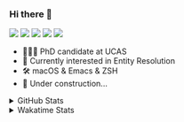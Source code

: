 ### Hi there 👋

[![](https://img.shields.io/badge/-Email-325180?logo=maildotru&logoColor=white&style=flat-square)](mailto:wang@tianshu.me)
[![](https://img.shields.io/badge/-GitHub-black?logo=GitHub&style=flat-square)](https://github.com/tshu-w)
[![](https://img.shields.io/badge/-Telegram-26a5e4?labelColor=fafafa&logo=telegram&style=flat-square)](https://t.me/tshu_w) 
[![](https://img.shields.io/badge/-Twitter-1da1f2?logo=Twitter&logoColor=white&style=flat-square)](https://twitter.com/tshu_w)
[![](https://komarev.com/ghpvc/?username=tshu-w&color=blueviolet&style=flat-square)]()



- 🧑🏻‍🎓 PhD candidate at UCAS
- 🔭 Currently interested in Entity Resolution
- 🛠 macOS & Emacs & ZSH
- 🚧 Under construction...

<details>

<summary>GitHub Stats</summary>

![Tianshu's GitHub stats](https://github-readme-stats.vercel.app/api?username=tshu-w&show_icons=true&theme=buefy&count_private=true)
  
</details>


<details>
  <summary>Wakatime Stats</summary>

  Currently, files accessed by tramp cannot be tracked by wakatime, see https://github.com/wakatime/wakatime-mode/issues/27
  <br>
  
<!--START_SECTION:waka-->
**I'm an Early 🐤** 

```text
🌞 Morning    28 commits     ██░░░░░░░░░░░░░░░░░░░░░░░   10.98% 
🌆 Daytime    127 commits    ████████████░░░░░░░░░░░░░   49.8% 
🌃 Evening    97 commits     █████████░░░░░░░░░░░░░░░░   38.04% 
🌙 Night      3 commits      ░░░░░░░░░░░░░░░░░░░░░░░░░   1.18%

```
📅 **I'm Most Productive on Saturday** 

```text
Monday       60 commits     ██████░░░░░░░░░░░░░░░░░░░   23.53% 
Tuesday      44 commits     ████░░░░░░░░░░░░░░░░░░░░░   17.25% 
Wednesday    23 commits     ██░░░░░░░░░░░░░░░░░░░░░░░   9.02% 
Thursday     13 commits     █░░░░░░░░░░░░░░░░░░░░░░░░   5.1% 
Friday       19 commits     █░░░░░░░░░░░░░░░░░░░░░░░░   7.45% 
Saturday     69 commits     ██████░░░░░░░░░░░░░░░░░░░   27.06% 
Sunday       27 commits     ██░░░░░░░░░░░░░░░░░░░░░░░   10.59%

```


📊 **This Week I Spent My Time On** 

```text
💬 Programming Languages: 
sh                       4 hrs 51 mins       ███████████████████████░░   93.31% 
Org                      9 mins              ░░░░░░░░░░░░░░░░░░░░░░░░░   2.94% 
Other                    8 mins              ░░░░░░░░░░░░░░░░░░░░░░░░░   2.66% 
C++                      3 mins              ░░░░░░░░░░░░░░░░░░░░░░░░░   1.09%

🔥 Editors: 
Zsh                      4 hrs 51 mins       ███████████████████████░░   93.31% 
Emacs                    20 mins             █░░░░░░░░░░░░░░░░░░░░░░░░   6.69%

🐱‍💻 Projects: 
Terminal                 4 hrs 49 mins       ███████████████████████░░   92.8% 
Unknown Project          12 mins             █░░░░░░░░░░░░░░░░░░░░░░░░   4.03% 
dotfiles                 9 mins              ░░░░░░░░░░░░░░░░░░░░░░░░░   3.08% 
emacs                    0 secs              ░░░░░░░░░░░░░░░░░░░░░░░░░   0.05% 
OnlineJudgeDeploy        0 secs              ░░░░░░░░░░░░░░░░░░░░░░░░░   0.04%

💻 Operating System: 
Mac                      2 hrs 44 mins       █████████████░░░░░░░░░░░░   52.55% 
Linux                    2 hrs 28 mins       ███████████░░░░░░░░░░░░░░   47.45%

```

**I Mostly Code in Python** 

```text
Python                   6 repos             ████████░░░░░░░░░░░░░░░░░   31.58% 
JavaScript               3 repos             ████░░░░░░░░░░░░░░░░░░░░░   15.79% 
HTML                     2 repos             ██░░░░░░░░░░░░░░░░░░░░░░░   10.53% 
Emacs Lisp               2 repos             ██░░░░░░░░░░░░░░░░░░░░░░░   10.53% 
TeX                      2 repos             ██░░░░░░░░░░░░░░░░░░░░░░░   10.53%

```



 Last Updated on 20/09/2021
<!--END_SECTION:waka-->
</details>
